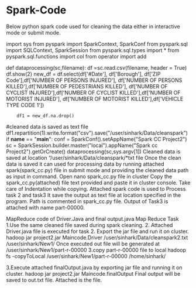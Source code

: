 # Spark-Code
Below  python spark code used for cleaning the data either in interactive mode or submit mode.

import sys
from pyspark import SparkContext, SparkConf
from pyspark.sql import SQLContext, SparkSession
from pyspark.sql.types import *
from pyspark.sql.functions import col
from operator import add

def dataprocessing(sc,filename):
        df =sc.read.csv(filename, header = True)
        df.show(2)
        new_df = df.select(df['#Date'], df['Borough'], df['ZIP Code'],df['NUMBER OF PERSONS INJURED'], df['NUMBER OF PERSONS KILLED'],df['NUMBER OF PEDESTRIANS KILLED'], df['NUMBER OF CYCLIST INJURED'],df['NUMBER OF CYCLIST KILLED'],df['NUMBER OF MOTORIST INJURED'], df['NUMBER OF MOTORIST KILLED'],df['VEHICLE TYPE CODE 1'])

        df1 = new_df.na.drop()
#cleaned data is saved as text file
        df1.repartition(1).write.format("csv").save("/user/sinhark/Data/cleanspark")
if __name__ == "__main__":
        conf = SparkConf().setAppName("Spark CC Project2")
        sc = SparkSession.builder.master("local").appName("Spark cc Project2").getOrCreate()
        dataprocessing(sc,sys.argv[1])
Cleaned data is saved at location “/user/sinhark/Data/cleanspark/*txt file
Once the clean data is saved it can used  for processing data by running attached spark(spark_cc.py) file in submit mode and providing the cleaned data path as input in command.
Open nano spark_cc.py file in cluster
Copy the spark_cc.py(attached) file text provided and paste it in cluster console. Take care of Indentation while copying.
Attached spark code is used to Process task 2 and task3
It save the output as text file at location specified in the program.
Path is commented in spark_cc.py file.
Output of Task3 is attached with name part-00000. 


MapReduce code of Driver.Java and final output.java
Map Reduce Task
1.Use the same cleaned file saved during spark cleaning.
 2. Attached Driver.java file is executed for task 2.
Export the jar file and run it on cluster.
hadoop jar project2.jar Maincode.Driver /user/sinhark/Data/cleanspark2.txt /user/sinhark/New1/
Once executed out file will be generated at /user/sinhark/New1/part-r-00000
3.copy part-r-00000  file to local
hadoop fs -copyToLocal /user/sinhark/New1/part-r-00000 /home/sinhark/

3.Execute attached finalOutput.java by exporting jar file and running it on cluster.
hadoop jar project2.jar Maincode.finalOutput
Final output will be saved to out.txt file.
Attached is the file.

